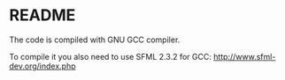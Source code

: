 # README #

The code is compiled with GNU GCC compiler.

To compile it you also need to use SFML 2.3.2 for GCC:
http://www.sfml-dev.org/index.php